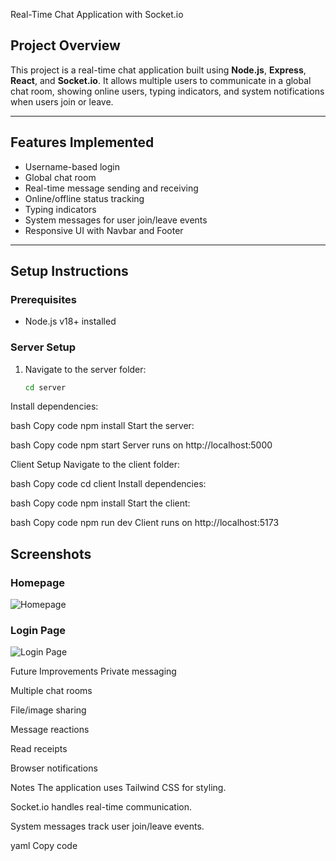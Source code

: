  Real-Time Chat Application with Socket.io


## Project Overview
This project is a real-time chat application built using **Node.js**, **Express**, **React**, and **Socket.io**. It allows multiple users to communicate in a global chat room, showing online users, typing indicators, and system notifications when users join or leave.

---


## Features Implemented

- Username-based login
- Global chat room
- Real-time message sending and receiving
- Online/offline status tracking
- Typing indicators
- System messages for user join/leave events
- Responsive UI with Navbar and Footer

---


## Setup Instructions


### Prerequisites
- Node.js v18+ installed


### Server Setup
1. Navigate to the server folder:
   ```bash
   cd server
Install dependencies:

bash
Copy code
npm install
Start the server:

bash
Copy code
npm start
Server runs on http://localhost:5000

Client Setup
Navigate to the client folder:

bash
Copy code
cd client
Install dependencies:

bash
Copy code
npm install
Start the client:

bash
Copy code
npm run dev
Client runs on http://localhost:5173


## Screenshots

### Homepage
![Homepage](screenshots/Homepage1.jpg)

### Login Page
![Login Page](screenshots/Login1.jpg)




Future Improvements
Private messaging

Multiple chat rooms

File/image sharing

Message reactions

Read receipts

Browser notifications


Notes
The application uses Tailwind CSS for styling.

Socket.io handles real-time communication.

System messages track user join/leave events.

yaml
Copy code

